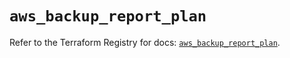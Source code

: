 # `aws_backup_report_plan`

Refer to the Terraform Registry for docs: [`aws_backup_report_plan`](https://registry.terraform.io/providers/hashicorp/aws/5.62.0/docs/resources/backup_report_plan).
